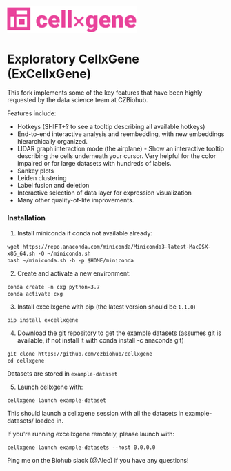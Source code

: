 <img src="./docs/cellxgene-logo.png" width="300">

# Exploratory CellxGene (ExCellxGene)
This fork implements some of the key features that have been highly requested by the data science team at CZBiohub.

Features include:
- Hotkeys (SHIFT+? to see a tooltip describing all available  hotkeys)
- End-to-end interactive analysis and reembedding, with new embeddings hierarchically organized.
- LIDAR graph interaction mode (the airplane) - Show an interactive tooltip describing the cells underneath your cursor. Very helpful for the color impaired or for large datasets with hundreds of labels.
- Sankey plots
- Leiden clustering
- Label fusion and deletion
- Interactive selection of data layer for expression visualization
- Many other quality-of-life improvements.

### Installation

1. Install miniconda if conda not available already:

```
wget https://repo.anaconda.com/miniconda/Miniconda3-latest-MacOSX-x86_64.sh -O ~/miniconda.sh
bash ~/miniconda.sh -b -p $HOME/miniconda
```

2. Create and activate a new environment:

```
conda create -n cxg python=3.7
conda activate cxg
```

3. Install excellxgene with pip (the latest version should be `1.1.0`)
```
pip install excellxgene
```

4. Download the git repository to get the example datasets (assumes git is available, if not install it with conda install -c anaconda git)
```
git clone https://github.com/czbiohub/cellxgene
cd cellxgene
```
Datasets are stored in `example-dataset`

5. Launch cellxgene with:
```
cellxgene launch example-dataset
```


This should launch a cellxgene session with all the datasets in example-datasets/ loaded in.

If you're running excellxgene remotely, please launch with:
```
cellxgene launch example-datasets --host 0.0.0.0
```

Ping me on the Biohub slack (@Alec) if you have any questions!
